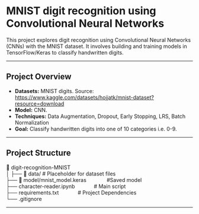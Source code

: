 # MNIST digit recognition using Convolutional Neural Networks

This project explores digit recognition using Convolutional Neural Networks (CNNs) with the MNIST dataset. 
It involves building and training models in TensorFlow/Keras to classify handwritten digits.

---

## Project Overview
- **Datasets:** MNIST digits. Source: https://www.kaggle.com/datasets/hojjatk/mnist-dataset?resource=download  
- **Model:** CNN.  
- **Techniques:** Data Augmentation, Dropout, Early Stopping, LRS, Batch Normalization  
- **Goal:** Classify handwritten digits into one of 10 categories i.e. 0-9.  

---

## Project Structure

📂 digit-recognition-MNIST  
│
├── 📂 data/ # Placeholder for dataset files  
├── 📂 model/mnist_model.keras  &nbsp;&nbsp;&nbsp;&nbsp;&nbsp;&nbsp;&nbsp;&nbsp;&nbsp;&nbsp;&nbsp;&nbsp; #Saved model <br>
├── character-reader.ipynb      &nbsp;&nbsp;&nbsp;&nbsp;&nbsp;&nbsp;&nbsp;&nbsp;&nbsp;&nbsp;&nbsp;&nbsp;# Main script  
├── requirements.txt             &nbsp;&nbsp;&nbsp;&nbsp;&nbsp;&nbsp;&nbsp;&nbsp;&nbsp;&nbsp;&nbsp;&nbsp;# Project Dependencies  
└── .gitignore 

---

